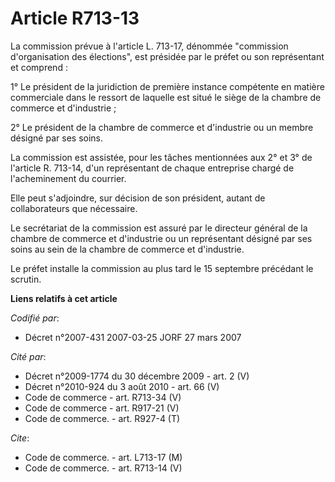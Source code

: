 # Article R713-13

La commission prévue à l'article L. 713-17, dénommée "commission d'organisation des élections", est présidée par le préfet ou
son représentant et comprend :

1° Le président de la juridiction de première instance compétente en matière commerciale dans le ressort de laquelle est
situé le siège de la chambre de commerce et d'industrie ;

2° Le président de la chambre de commerce et d'industrie ou un membre désigné par ses soins.

La commission est assistée, pour les tâches mentionnées aux 2° et 3° de l'article R. 713-14, d'un représentant de chaque
entreprise chargé de l'acheminement du courrier.

Elle peut s'adjoindre, sur décision de son président, autant de collaborateurs que nécessaire.

Le secrétariat de la commission est assuré par le directeur général de la chambre de commerce et d'industrie ou un
représentant désigné par ses soins au sein de la chambre de commerce et d'industrie.

Le préfet installe la commission au plus tard le 15 septembre précédant le scrutin.

**Liens relatifs à cet article**

_Codifié par_:

  - Décret n°2007-431 2007-03-25 JORF 27 mars 2007

_Cité par_:

  - Décret n°2009-1774 du 30 décembre 2009 - art. 2 (V)
  - Décret n°2010-924 du 3 août 2010 - art. 66 (V)
  - Code de commerce - art. R713-34 (V)
  - Code de commerce - art. R917-21 (V)
  - Code de commerce. - art. R927-4 (T)

_Cite_:

  - Code de commerce. - art. L713-17 (M)
  - Code de commerce. - art. R713-14 (V)
